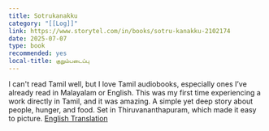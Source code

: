 ```yaml
---
title: Sotrukanakku
category: "[[Log]]"
link: https://www.storytel.com/in/books/sotru-kanakku-2102174
date: 2025-07-07
type: book
recommended: yes
local-title: குறும்படைப்பு
---
```

I can't read Tamil well, but I love Tamil audiobooks, especially ones I’ve already read in Malayalam or English. This was my first time experiencing a work directly in Tamil, and it was amazing. A simple yet deep story about people, hunger, and food. Set in Thiruvananthapuram, which made it easy to picture. [English Translation](https://rendering-endeavors.blogspot.com/2013/06/valued-meal.html?m=1)





